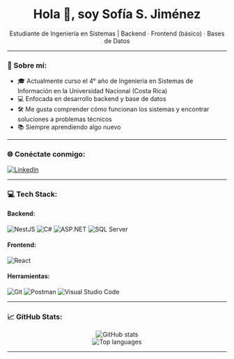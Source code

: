 <h1 align="center">Hola 👋, soy Sofía S. Jiménez</h1>
<p align="center">
Estudiante de Ingeniería en Sistemas | Backend · Frontend (básico) · Bases de Datos
</p>

---

### 🧠 Sobre mí:
- 🎓 Actualmente curso el 4° año de Ingeniería en Sistemas de Información en la Universidad Nacional (Costa Rica)  
- 💻 Enfocada en desarrollo backend y base de datos  
- 🛠️ Me gusta comprender cómo funcionan los sistemas y encontrar soluciones a problemas técnicos  
- 📚 Siempre aprendiendo algo nuevo

---

### 🌐 Conéctate conmigo:
[![LinkedIn](https://img.shields.io/badge/LinkedIn-Sofía%20S.%20Jiménez-blue?logo=linkedin&style=flat)](https://www.linkedin.com/in/sofiasanchezj/)

---

### 💻 Tech Stack:

#### Backend:
![NestJS](https://img.shields.io/badge/NestJS-E0234E?logo=nestjs&logoColor=white&style=for-the-badge)
![C#](https://img.shields.io/badge/C%23-239120?logo=c-sharp&logoColor=white&style=for-the-badge)
![ASP.NET](https://img.shields.io/badge/ASP.NET-512BD4?logo=.net&logoColor=white&style=for-the-badge)
![SQL Server](https://img.shields.io/badge/Microsoft_SQL_Server-CC2927?logo=microsoft-sql-server&logoColor=white&style=for-the-badge)

#### Frontend:
![React](https://img.shields.io/badge/React-20232A?logo=react&logoColor=61DAFB&style=for-the-badge)

#### Herramientas:
![Git](https://img.shields.io/badge/Git-F05032?logo=git&logoColor=white&style=for-the-badge)
![Postman](https://img.shields.io/badge/Postman-FF6C37?logo=postman&logoColor=white&style=for-the-badge)
![Visual Studio Code](https://img.shields.io/badge/VS%20Code-007ACC?logo=visual-studio-code&logoColor=white&style=for-the-badge)

---

### 📈 GitHub Stats:
<p align="center">
  <img src="https://github-readme-stats.vercel.app/api?username=SofiaSJ09&show_icons=true&theme=github_dark" alt="GitHub stats" />
  <br/>
  <img src="https://github-readme-stats.vercel.app/api/top-langs/?username=SofiaSJ09&layout=compact&theme=github_dark" alt="Top languages" />
</p>

---

